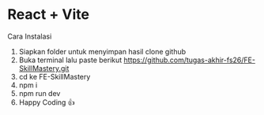 # React + Vite

Cara Instalasi
1. Siapkan folder untuk menyimpan hasil clone github
2. Buka terminal lalu paste berikut https://github.com/tugas-akhir-fs26/FE-SkillMastery.git
3. cd ke FE-SkillMastery
4. npm i
5. npm run dev
6. Happy Coding 👍
